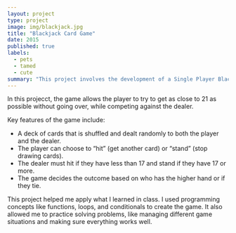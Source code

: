 ```yaml
---
layout: project
type: project
image: img/blackjack.jpg
title: "Blackjack Card Game"
date: 2015
published: true
labels:
  - pets
  - tamed
  - cute
summary: "This project involves the development of a Single Player Blackjack game as part of the ICS 111 course."
---
```




In this projecct, the game allows the player to try to get as close to 21 as possible without going over, while competing against the dealer.

Key features of the game include:

- A deck of cards that is shuffled and dealt randomly to both the player and the dealer.
- The player can choose to “hit” (get another card) or “stand” (stop drawing cards).
- The dealer must hit if they have less than 17 and stand if they have 17 or more.
- The game decides the outcome based on who has the higher hand or if they tie.

This project helped me apply what I learned in class. I used programming concepts like functions, loops, and conditionals to create the game. It also allowed me to practice solving problems, like managing different game situations and making sure everything works well.
